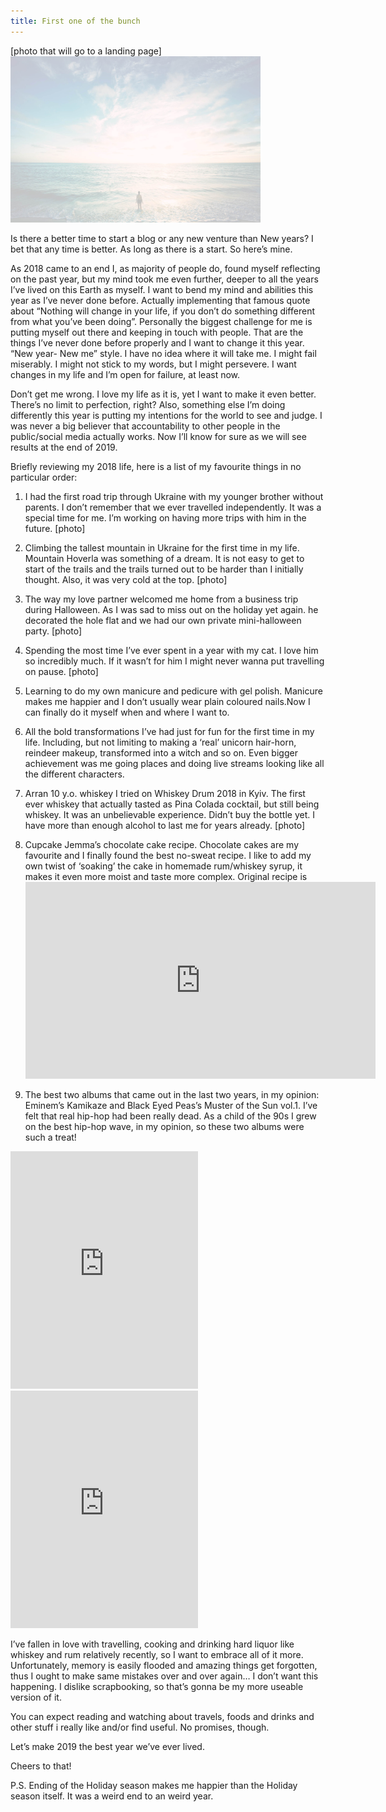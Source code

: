 ```yaml
---
title: First one of the bunch
---
```


[photo that will go to a landing page]
<img src="/images/02.jpg" alt="name of image description" width="400"/><br>

Is there a better time to start a blog or any new venture than New years? I bet that any time is better. As long as there is a start. So here’s mine. 

As 2018 came to an end I, as majority of people do, found myself reflecting on the past year, but my mind took me even further, deeper to all the years I’ve lived on this Earth as myself. I want to bend my mind and abilities this year as I’ve never done before. Actually implementing that famous quote about “Nothing will change in your life, if you don’t do something different from what you’ve been doing”. Personally the biggest challenge for me is putting myself out there and keeping in touch with people. That are the things I’ve never done before properly and I want to change it this year. “New year- New me” style. I have no idea where it will take me. I might fail miserably. I might not stick to my words, but I might persevere. I want changes in my life and I’m open for failure, at least now. 

Don’t get me wrong. I love my life as it is, yet I want to make it even better. There’s no limit to perfection, right? Also, something else I’m doing differently this year is putting my intentions for the world to see and judge. I was never a big believer that accountability to other people in the public/social media actually works. Now I’ll know for sure as we will see results at the end of 2019.  

Briefly reviewing my 2018 life, here is a list of my favourite things in no particular order:

1. I had the first road trip through Ukraine with my younger brother without parents. I don’t remember that we ever travelled independently. It was a special time for me. I’m working on having more trips with him in the future.
[photo]

2. Climbing the tallest mountain in Ukraine for the first time in my life. Mountain Hoverla was something of a dream. It is not easy to get to start of the trails and the trails turned out to be harder than I initially thought. Also, it was very cold at the top.
[photo]
3. The way my love partner welcomed me home from a business trip during Halloween. As I was sad to miss out on the holiday yet again. he decorated the hole flat and we had our own private mini-halloween party. 
[photo]
4. Spending the most time I’ve ever spent in a year with my cat. I love him so incredibly much. If it wasn’t  for him I might never wanna put travelling on pause. 
[photo]
5. Learning to do my own manicure and pedicure with gel polish. Manicure makes me happier and I don’t usually wear plain coloured nails.Now I can finally do it myself when and where I want to.
6. All the bold transformations I’ve had just for fun for the first time in my life. Including, but not limiting to making a ‘real’ unicorn hair-horn, reindeer makeup, transformed into a witch and so on. Even bigger achievement was me going places and doing live streams looking like all the different characters.
7. Arran 10 y.o. whiskey I tried on Whiskey Drum 2018 in Kyiv. The first ever whiskey that actually tasted as Pina Colada cocktail, but still being whiskey. It was an unbelievable experience. Didn’t buy the bottle yet. I have more than enough alcohol to last me for years already.
[photo]
8. Cupcake Jemma’s chocolate cake recipe. Chocolate cakes are my favourite and I finally found the best no-sweat recipe. I like to add my own twist of ‘soaking’ the cake in homemade rum/whiskey syrup, it makes it even more moist and taste more complex. Original  recipe is <iframe src="https://www.youtube.com/embed/ek8TD1H2s5Q" width="560" height="315" frameborder="0" allow="accelerometer; autoplay; encrypted-media; gyroscope; picture-in-picture" allowfullscreen></iframe>
9. The best two albums that came out in the last two years, in my opinion: Eminem’s Kamikaze and Black Eyed Peas’s Muster of the Sun vol.1. I’ve felt that real hip-hop had been really dead. As a child of the 90s I grew on the best hip-hop wave, in my opinion, so these two albums were such a treat! 
<iframe src="https://open.spotify.com/embed/album/3HNnxK7NgLXbDoxRZxNWiR" width="300" height="380" frameborder="0" allowtransparency="true" allow="encrypted-media"></iframe><iframe src="https://open.spotify.com/embed/album/7er6jjv5446zSiCIo6E9Pr" width="300" height="380" frameborder="0" allowtransparency="true" allow="encrypted-media"></iframe>

I’ve fallen in love with travelling, cooking and drinking hard liquor like whiskey and rum relatively recently, so I want to embrace all of it more. Unfortunately, memory is easily flooded and amazing things get forgotten, thus I ought to make same mistakes over and over again… I don’t want this happening. I dislike scrapbooking, so that’s gonna be my more useable version of it. 

You can expect reading and watching about travels, foods and drinks and other stuff i really like and/or find useful. No promises, though. 

Let’s make 2019 the best year we’ve ever lived.

Cheers to that!

P.S. Ending of the Holiday season makes me happier than the Holiday season itself. It was a weird end to an weird year.
